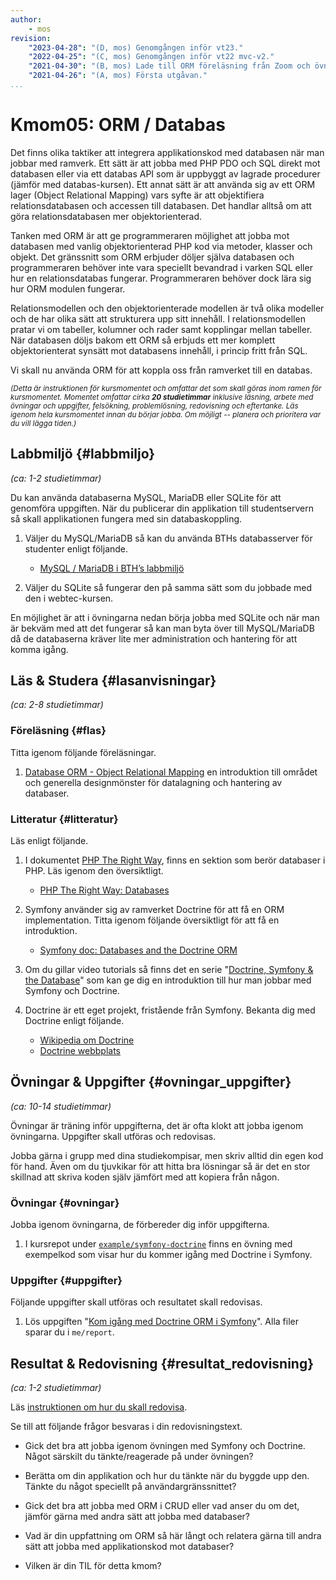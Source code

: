```yaml
---
author:
    - mos
revision:
    "2023-04-28": "(D, mos) Genomgången inför vt23."
    "2022-04-25": "(C, mos) Genomgången inför vt22 mvc-v2."
    "2021-04-30": "(B, mos) Lade till ORM föreläsning från Zoom och övningar."
    "2021-04-26": "(A, mos) Första utgåvan."
...
```

Kmom05: ORM / Databas
==================================

Det finns olika taktiker att integrera applikationskod med databasen när man jobbar med ramverk. Ett sätt är att jobba med PHP PDO och SQL direkt mot databasen eller via ett databas API som är uppbyggt av lagrade procedurer (jämför med databas-kursen). Ett annat sätt är att använda sig av ett ORM lager (Object Relational Mapping) vars syfte är att objektifiera relationsdatabasen och accessen till databasen. Det handlar alltså om att göra relationsdatabasen mer objektorienterad.

Tanken med ORM är att ge programmeraren möjlighet att jobba mot databasen med vanlig objektorienterad PHP kod via metoder, klasser och objekt. Det gränssnitt som ORM erbjuder döljer själva databasen och programmeraren behöver inte vara speciellt bevandrad i varken SQL eller hur en relationsdatabas fungerar. Programmeraren behöver dock lära sig hur ORM modulen fungerar.

Relationsmodellen och den objektorienterade modellen är två olika modeller och de har olika sätt att strukturera upp sitt innehåll. I relationsmodellen pratar vi om tabeller, kolumner och rader samt kopplingar mellan tabeller. När databasen döljs bakom ett ORM så erbjuds ett mer komplett objektorienterat synsätt mot databasens innehåll, i princip fritt från SQL.

Vi skall nu använda ORM för att koppla oss från ramverket till en databas.

<!-- more -->

<small><i>(Detta är instruktionen för kursmomentet och omfattar det som skall göras inom ramen för kursmomentet. Momentet omfattar cirka **20 studietimmar** inklusive läsning, arbete med övningar och uppgifter, felsökning, problemlösning, redovisning och eftertanke. Läs igenom hela kursmomentet innan du börjar jobba. Om möjligt -- planera och prioritera var du vill lägga tiden.)</i></small>



Labbmiljö  {#labbmiljo}
---------------------------------

*(ca: 1-2 studietimmar)*

Du kan använda databaserna MySQL, MariaDB eller SQLite för att genomföra uppgiften. När du publicerar din applikation till studentservern så skall applikationen fungera med sin databaskoppling.

1. Väljer du MySQL/MariaDB så kan du använda BTHs databasserver för studenter enligt följande.

    * [MySQL / MariaDB i BTH’s labbmiljö](labbmiljo/mysql-bth-labbmiljo)

1. Väljer du SQLite så fungerar den på samma sätt som du jobbade med den i webtec-kursen.

En möjlighet är att i övningarna nedan börja jobba med SQLite och när man är bekväm med att det fungerar så kan man byta över till MySQL/MariaDB då de databaserna kräver lite mer administration och hantering för att komma igång.



Läs & Studera  {#lasanvisningar}
---------------------------------

*(ca: 2-8 studietimmar)*



### Föreläsning {#flas}

Titta igenom följande föreläsningar.

1. [Database ORM - Object Relational Mapping](./../forelasning/orm) en introduktion till området och generella designmönster för datalagning och hantering av databaser.

<!--
TODO 

* Gör om ovan zoom till en vanlig inspelad föreläsning.
* NY FLÄS Föreläs och visa strukturen i Doctrine & Symfony.
-->



### Litteratur  {#litteratur}

Läs enligt följande.

1. I dokumentet [PHP The Right Way](http://www.phptherightway.com/), finns en sektion som berör databaser i PHP. Läs igenom den översiktligt.

    * [PHP The Right Way: Databases](https://phptherightway.com/#databases)

1. Symfony använder sig av ramverket Doctrine för att få en ORM implementation. Titta igenom följande översiktligt för att få en introduktion.

    * [Symfony doc: Databases and the Doctrine ORM](https://symfony.com/doc/current/doctrine.html)

1. Om du gillar video tutorials så finns det en serie "[Doctrine, Symfony & the Database](https://symfonycasts.com/screencast/symfony-doctrine)" som kan ge dig en introduktion till hur man jobbar med Symfony och Doctrine.

1. Doctrine är ett eget projekt, fristående från Symfony. Bekanta dig med Doctrine enligt följande.

    * [Wikipedia om Doctrine](https://en.wikipedia.org/wiki/Doctrine_(PHP))
    * [Doctrine webbplats](https://www.doctrine-project.org/)



Övningar & Uppgifter  {#ovningar_uppgifter}
-------------------------------------------

*(ca: 10-14 studietimmar)*

Övningar är träning inför uppgifterna, det är ofta klokt att jobba igenom övningarna. Uppgifter skall utföras och redovisas.

Jobba gärna i grupp med dina studiekompisar, men skriv alltid din egen kod för hand. Även om du tjuvkikar för att hitta bra lösningar så är det en stor skillnad att skriva koden själv jämfört med att kopiera från någon.



### Övningar {#ovningar}

Jobba igenom övningarna, de förbereder dig inför uppgifterna.

1. I kursrepot under [`example/symfony-doctrine`](https://github.com/dbwebb-se/mvc/tree/main/example/symfony-doctrine) finns en övning med exempelkod som visar hur du kommer igång med Doctrine i Symfony.


<!--
* Borde inloggning vara en del?
    *  "bin/console" ihop med "make:user" följt av ett argument för namnet på tabellen i databasen som skapas. "bin/console make:auth".
    * Koppla till säkerhet, OWASP?
-->



### Uppgifter {#uppgifter}

Följande uppgifter skall utföras och resultatet skall redovisas.

1. Lös uppgiften "[Kom igång med Doctrine ORM i Symfony](uppgift/kom-igang-med-doctrine-orm-i-symfony)". Alla filer sparar du i `me/report`.

<!--

* Re-init databasen i uppgiften.

* How to unit test database (needs an exercise)

* How to link to other tables, one-to-one, one-to-many, many-to-many (needs exercise)

Search engine
https://symfony.com/blog/the-new-symfony-documentation-search-engine
-->



Resultat & Redovisning  {#resultat_redovisning}
-----------------------------------------------

*(ca: 1-2 studietimmar)*

Läs [instruktionen om hur du skall redovisa](./../redovisa).

Se till att följande frågor besvaras i din redovisningstext.

* Gick det bra att jobba igenom övningen med Symfony och Doctrine. Något särskilt du tänkte/reagerade på under övningen?

* Berätta om din applikation och hur du tänkte när du byggde upp den. Tänkte du något speciellt på användargränssnittet?

* Gick det bra att jobba med ORM i CRUD eller vad anser du om det, jämför gärna med andra sätt att jobba med databaser?

* Vad är din uppfattning om ORM så här långt och relatera gärna till andra sätt att jobba med applikationskod mot databaser?

* Vilken är din TIL för detta kmom?
